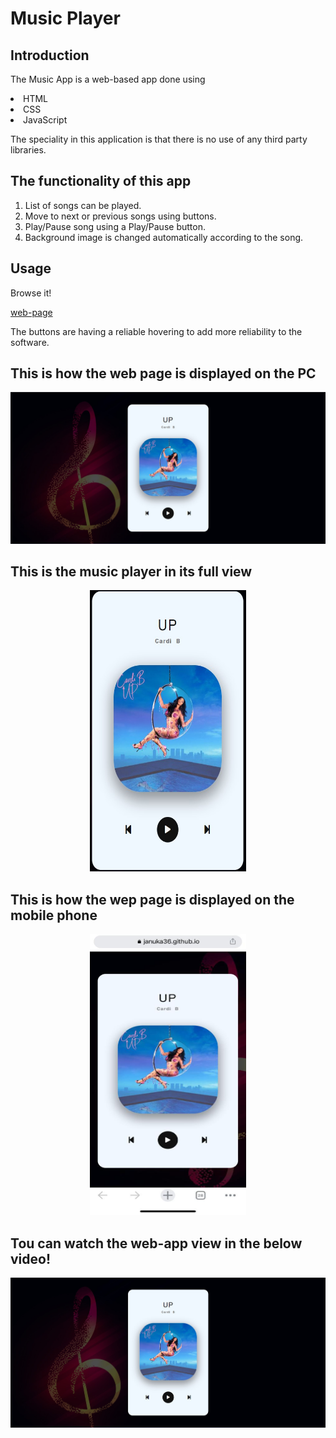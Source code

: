 # Music Player 

## Introduction

The Music App is a web-based app done using 

<li>HTML
<li>CSS
<li>JavaScript
  
The speciality in this application is that there is no use of any third party libraries. 

## The functionality of this app
  
1) List of songs can be played.
2) Move to next or previous songs using buttons.
3) Play/Pause song using a Play/Pause button.
4) Background image is changed automatically according to the song.

## Usage

Browse it!

[web-page](https://januka36.github.io/MusicPlayer/)

The buttons are having a reliable hovering to add more reliability to the software. 
  
## This is how the web page is displayed on the PC
  
<p align="center">
  <img src="https://github.com/januka36/MusicPlayer/blob/master/ReadMeImages/ss1.jpg" width="550" title="hover text">
</p>
  
## This is the music player in its full view

<p align="center">  
  <img src="https://github.com/januka36/MusicPlayer/blob/master/ReadMeImages/ss2.jpg" width="250" height="450" title="hover text">
</p>
  
## This is how the wep page is displayed on the mobile phone
  
<p align="center">
  <img src="https://github.com/januka36/MusicPlayer/blob/master/ReadMeImages/phone%20ss.jpeg" width="250" height="450" title="hover text">
</p>
  
## Tou can watch the web-app view in the below video!

[![Watch the video](https://github.com/januka36/MusicPlayer/blob/master/ReadMeImages/backg.jpg)](https://github.com/januka36/MusicPlayer/blob/master/ReadMeImages/App.mp4)
